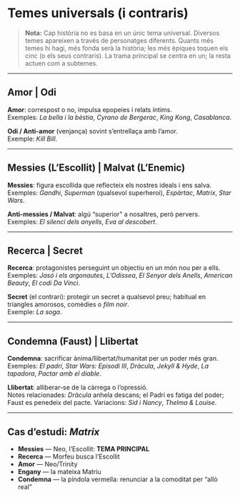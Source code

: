# Temes universals (i contraris)

> **Nota:** Cap història no es basa en un únic tema universal. Diversos temes apareixen a través de personatges diferents. Quants més temes hi hagi, més fonda serà la història; les més èpiques toquen els cinc (o els seus contraris). La trama principal se centra en un; la resta actuen com a subtemes.

---

## Amor **|** Odi
**Amor**: correspost o no, impulsa epopeies i relats íntims.  
Exemples: *La bella i la bèstia*, *Cyrano de Bergerac*, *King Kong*, *Casablanca*.

**Odi / Anti-amor** (venjança) sovint s’entrellaça amb l’amor.  
Exemple: *Kill Bill*.

---

## Messies (L’Escollit) **|** Malvat (L’Enemic)
**Messies**: figura escollida que reflecteix els nostres ideals i ens salva.  
Exemples: *Gandhi*, *Superman* (qualsevol superheroi), *Espàrtac*, *Matrix*, *Star Wars*.

**Anti-messies / Malvat**: algú “superior” a nosaltres, però pervers.  
Exemples: *El silenci dels anyells*, *Eva al descobert*.

---

## Recerca **|** Secret
**Recerca**: protagonistes perseguint un objectiu en un món nou per a ells.  
Exemples: *Jasó i els argonautes*, *L’Odissea*, *El Senyor dels Anells*, *American Beauty*, *El codi Da Vinci*.

**Secret** (el contrari): protegir un secret a qualsevol preu; habitual en triangles amorosos, comèdies o *film noir*.  
Exemple: *La soga*.

---

## Condemna (Faust) **|** Llibertat
**Condemna**: sacrificar ànima/llibertat/humanitat per un poder més gran.  
Exemples: *El padrí*, *Star Wars: Episodi III*, *Dràcula*, *Jekyll & Hyde*, *La tapadora*, *Pactar amb el diable*.

**Llibertat**: alliberar-se de la càrrega o l’opressió.  
Notes relacionades: *Dràcula* anhela descans; el Padrí es fatiga del poder; Faust es penedeix del pacte. Variacions: *Sid i Nancy*, *Thelma & Louise*.

---

## Cas d’estudi: *Matrix*
- **Messies** — Neo, l’Escollit: **TEMA PRINCIPAL**  
- **Recerca** — Morfeu busca l’Escollit  
- **Amor** — Neo/Trinity  
- **Engany** — la mateixa Matriu  
- **Condemna** — la píndola vermella: renunciar a la comoditat per “allò real”

